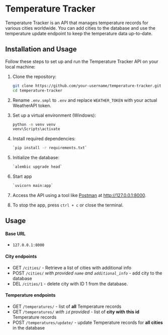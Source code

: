# Temperature Tracker

Temperature Tracker is an API that manages temperature records for various cities worldwide. You can add cities to the database and use the temperature update endpoint to keep the temperature data up-to-date.

## Installation and Usage

Follow these steps to set up and run the Temperature Tracker API on your local machine:
1. Clone the repository:
   ```sh
   git clone https://github.com/your-username/temperature-tracker.git
   cd temperature-tracker
2. Rename `.env.smpl` to `.env` and replace `WEATHER_TOKEN` with your actual WeatherAPI token.
3. Set up a virtual environment (Windows):
    ```sh
    python -m venv venv
    venv\Scripts\activate
4. Install required dependencies:
    ```sh
   `pip install -r requirements.txt`
5. Initialize the database: 
   ```sh
   `alembic upgrade head`
6. Start app 
    ```sh
    `uvicorn main:app`

7. Access the API using a tool like [Postman](https://www.postman.com/) at http://127.0.0.1:8000.

8. To stop the app, press `ctrl + c` or close the terminal.
## Usage
#### Base URL
* `127.0.0.1:8000`
#### City endpoints
* GET `/cities/` - Retrieve a list of cities with additional info
* POST `/cities/` _with provided `name` and `additional_info`_ - add city to the database
* DEL `/cities/1` - delete city with ID 1 from the database.

#### Temperature endpoints
* GET `/temperatures/` - list of **all** Temperature records
* GET `/temperatures/` _with `id` provided_ - list of **city with this id** Temperature records
* POST `/temperatures/update/` - update Temperature records for **all cities** in the database